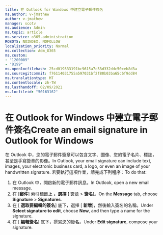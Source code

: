 ```yaml
---
title: 在 Outlook for Windows 中建立電子郵件簽名
ms.author: v-jmathew
author: v-jmathew
manager: scotv
ms.audience: Admin
ms.topic: article
ms.service: o365-administration
ROBOTS: NOINDEX, NOFOLLOW
localization_priority: Normal
ms.collection: Adm_O365
ms.custom:
- "1200009"
- "8199"
ms.openlocfilehash: 25cd019333191bc9615a7c53d332ddc50ceb8d3a
ms.sourcegitcommit: f76114031755a597031bf2f80b03ba65c6f9dd84
ms.translationtype: MT
ms.contentlocale: zh-TW
ms.lasthandoff: 02/09/2021
ms.locfileid: "50163162"
---
```

# <a name="create-an-email-signature-in-outlook-for-windows"></a><span data-ttu-id="7b01c-102">在 Outlook for Windows 中建立電子郵件簽名</span><span class="sxs-lookup"><span data-stu-id="7b01c-102">Create an email signature in Outlook for Windows</span></span>

<span data-ttu-id="7b01c-103">在 Outlook 中，您的電子郵件簽章可以包含文字、圖像、您的電子名片、標誌，甚至是手寫簽章的影像。</span><span class="sxs-lookup"><span data-stu-id="7b01c-103">In Outlook, your email signature can include text, images, your electronic business card, a logo, or even an image of your handwritten signature.</span></span> <span data-ttu-id="7b01c-104">若要執行這項作業，請完成下列程序：</span><span class="sxs-lookup"><span data-stu-id="7b01c-104">To do that:</span></span>

1. <span data-ttu-id="7b01c-105">在 Outlook 中，開啟新的電子郵件訊息。</span><span class="sxs-lookup"><span data-stu-id="7b01c-105">In Outlook, open a new email message.</span></span>
2. <span data-ttu-id="7b01c-106">在 [**郵件**] 索引標籤上 **，選擇 [** 簽章  >  **簽名**]。</span><span class="sxs-lookup"><span data-stu-id="7b01c-106">On the **Message** tab, choose **Signature** > **Signatures**.</span></span>
3. <span data-ttu-id="7b01c-107">在 [ **選取要編輯的簽名**] 底下，選擇 [ **新增**]，然後輸入簽名的名稱。</span><span class="sxs-lookup"><span data-stu-id="7b01c-107">Under **Select signature to edit**, choose **New**, and then type a name for the signature.</span></span>
4. <span data-ttu-id="7b01c-108">在 [ **編輯簽名**] 底下，撰寫您的簽名。</span><span class="sxs-lookup"><span data-stu-id="7b01c-108">Under **Edit signature**, compose your signature.</span></span>
